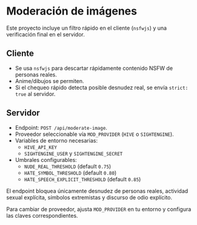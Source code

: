 # Moderación de imágenes

Este proyecto incluye un filtro rápido en el cliente (`nsfwjs`) y una verificación final en el servidor.

## Cliente
- Se usa `nsfwjs` para descartar rápidamente contenido NSFW de personas reales.
- Anime/dibujos se permiten.
- Si el chequeo rápido detecta posible desnudez real, se envía `strict: true` al servidor.

## Servidor
- Endpoint: `POST /api/moderate-image`.
- Proveedor seleccionable vía `MOD_PROVIDER` (`HIVE` o `SIGHTENGINE`).
- Variables de entorno necesarias:
  - `HIVE_API_KEY`
  - `SIGHTENGINE_USER` y `SIGHTENGINE_SECRET`
- Umbrales configurables:
  - `NUDE_REAL_THRESHOLD` (default `0.75`)
  - `HATE_SYMBOL_THRESHOLD` (default `0.80`)
  - `HATE_SPEECH_EXPLICIT_THRESHOLD` (default `0.85`)

El endpoint bloquea únicamente desnudez de personas reales, actividad sexual explícita, símbolos extremistas y discurso de odio explícito.

Para cambiar de proveedor, ajusta `MOD_PROVIDER` en tu entorno y configura las claves correspondientes.

